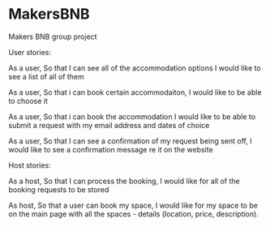 # MakersBNB
Makers BNB group project


User stories:

As a user, 
So that I can see all of the  accommodation options
I would like to see a list of all of them

As a user,
So that i can book certain accommodaiton, 
I would like to be able to choose it 

As a user,
So that i can book the accommodation
I would like to be able to submit a request with my email address and dates of choice

As a user, 
So that I can see a confirmation of my request being sent off, 
I would like to see a confirmation message re it on the website 


Host stories:

As a host,
So that I can process the booking, 
I would like for all of the booking requests to be stored

As host,
So that a user can book my space,
I would like for my space to be on the main page with all the spaces - details (location, price, description).





